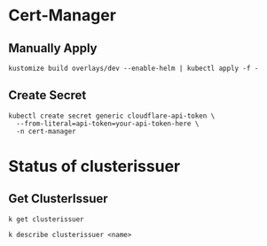 # Cert-Manager

## Manually Apply

```
kustomize build overlays/dev --enable-helm | kubectl apply -f -
```

## Create Secret

```
kubectl create secret generic cloudflare-api-token \
  --from-literal=api-token=your-api-token-here \
  -n cert-manager
```


# Status of clusterissuer

## Get ClusterIssuer

```
k get clusterissuer
```

```
k describe clusterissuer <name>
```